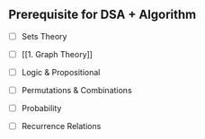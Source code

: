 
## Prerequisite for DSA + Algorithm


- [ ] Sets Theory 
- [ ] [[1. Graph Theory]]
- [ ] Logic & Propositional
- [ ] Permutations & Combinations
- [ ] Probability
- [ ] Recurrence Relations


